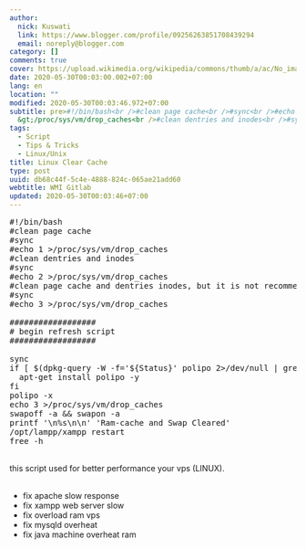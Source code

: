 ```yaml
---
author:
  nick: Kuswati
  link: https://www.blogger.com/profile/09256263851708439294
  email: noreply@blogger.com
category: []
comments: true
cover: https://upload.wikimedia.org/wikipedia/commons/thumb/a/ac/No_image_available.svg/2048px-No_image_available.svg.png
date: 2020-05-30T00:03:00.002+07:00
lang: en
location: ""
modified: 2020-05-30T00:03:46.972+07:00
subtitle: pre>#!/bin/bash<br />#clean page cache<br />#sync<br />#echo 1
  &gt;/proc/sys/vm/drop_caches<br />#clean dentries and inodes<br />#sync<br
tags:
  - Script
  - Tips & Tricks
  - Linux/Unix
title: Linux Clear Cache
type: post
uuid: db68c44f-5c4e-4888-824c-065ae21add60
webtitle: WMI Gitlab
updated: 2020-05-30T00:03:46+07:00
---
```


<pre>#!/bin/bash<br>#clean page cache<br>#sync<br>#echo 1 &gt;/proc/sys/vm/drop_caches<br>#clean dentries and inodes<br>#sync<br>#echo 2 &gt;/proc/sys/vm/drop_caches<br>#clean page cache and dentries inodes, but it is not recommended in production instead use "echo 1"<br>#sync<br>#echo 3 &gt;/proc/sys/vm/drop_caches<br><br>##################<br># begin refresh script<br>##################<br><br>sync<br>if [ $(dpkg-query -W -f='${Status}' polipo 2&gt;/dev/null | grep -c "ok installed") -eq 0 ]; then<br>  apt-get install polipo -y<br>fi<br>polipo -x<br>echo 3 &gt;/proc/sys/vm/drop_caches<br>swapoff -a &amp;&amp; swapon -a<br>printf '\n%s\n\n' 'Ram-cache and Swap Cleared'<br>/opt/lampp/xampp restart<br>free -h<br></pre><br>this script used for better performance your vps (LINUX). <br><br><ul><li>fix apache slow response</li><li>fix xampp web server slow</li><li>fix overload ram vps</li><li>fix mysqld overheat</li><li>fix java machine overheat ram</li></ul><script>document.querySelectorAll("pre,code");
  pretext.forEach(function (el) {
    el.classList.toggle("notranslate", true);
  });</script><script>document.querySelectorAll("pre,code");
  pretext.forEach(function (el) {
    el.classList.toggle("notranslate", true);
  });</script>